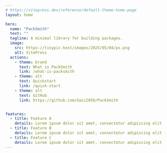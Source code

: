 ```yaml
---
# https://vitepress.dev/reference/default-theme-home-page
layout: home

hero:
  name: "PackSmith"
  text: ""
  tagline: A minimal library for building packages.
  image:
    src: https://tinypic.host/images/2025/05/04/ps.png
    alt: VitePress
  actions:
    - theme: brand
      text: What is PackSmith
      link: /what-is-packsmith
    - theme: alt
      text: Quickstart
      link: /quick-start
    - theme: alt
      text: GitHub
      link: https://github.com/Gazi2050/PackSmith


features:
  - title: Feature A
    details: Lorem ipsum dolor sit amet, consectetur adipiscing elit
  - title: Feature B
    details: Lorem ipsum dolor sit amet, consectetur adipiscing elit
  - title: Feature C
    details: Lorem ipsum dolor sit amet, consectetur adipiscing elit
---
```

